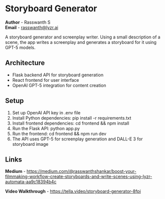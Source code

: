 # Storyboard Generator

**Author** - Rasswanth S  
**Email** - rasswanth@lyzr.ai

A storyboard generator and screenplay writer. Using a small description of a scene, the app writes a screenplay and generates a storyboard for it using GPT-5 models.

## Architecture
- Flask backend API for storyboard generation
- React frontend for user interface
- OpenAI GPT-5 integration for content creation

## Setup
1. Set up OpenAI API key in .env file
2. Install Python dependencies: pip install -r requirements.txt
3. Install frontend dependencies: cd frontend && npm install
4. Run the Flask API: python app.py
5. Run the frontend: cd frontend && npm run dev
6. The API uses GPT-5 for screenplay generation and DALL-E 3 for storyboard image

## Links

**Medium** - https://medium.com/@rasswanthshankar/boost-your-filmmaking-workflow-create-storyboards-and-write-scenes-using-lyzr-automata-aa9c18394b4c

**Video Walkthrough** - https://tella.video/storyboard-generator-8fpi